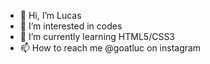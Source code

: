 - 👋 Hi, I’m Lucas
- 👀 I’m interested in codes
- 🌱 I’m currently learning HTML5/CSS3
- 📫 How to reach me @goatluc on instagram

<!---
Luckhaas/Luckhaas is a ✨ special ✨ repository because its `README.md` (this file) appears on your GitHub profile.
You can click the Preview link to take a look at your changes.
--->
